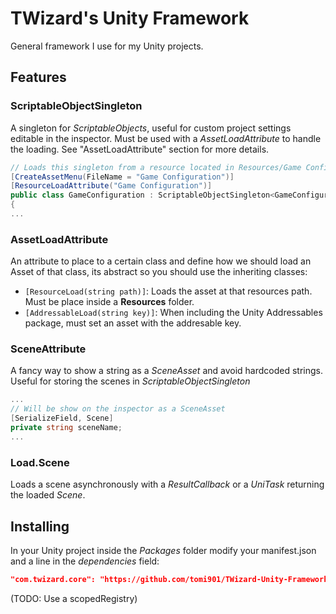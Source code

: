 # TWizard's Unity Framework

General framework I use for my Unity projects.

## Features

### ScriptableObjectSingleton

A singleton for *ScriptableObjects*, useful for custom project settings editable in the inspector.
Must be used with a *AssetLoadAttribute* to handle the loading. See "AssetLoadAttribute" section for more details.

```C#
// Loads this singleton from a resource located in Resources/Game Configuration
[CreateAssetMenu(FileName = "Game Configuration")]
[ResourceLoadAttribute("Game Configuration")]
public class GameConfiguration : ScriptableObjectSingleton<GameConfiguration>
{
...
```

### AssetLoadAttribute

An attribute to place to a certain class and define how we should load an Asset of that class, its abstract so you should use the inheriting classes:

* `[ResourceLoad(string path)]`: Loads the asset at that resources path. Must be place inside a **Resources** folder.
* `[AddressableLoad(string key)]`: When including the Unity Addressables package, must set an asset with the addresable key.

### SceneAttribute

A fancy way to show a string as a *SceneAsset* and avoid hardcoded strings. Useful for storing the scenes in
*ScriptableObjectSingleton*

```C#
...
// Will be show on the inspector as a SceneAsset
[SerializeField, Scene]
private string sceneName;
...
```

### Load.Scene

Loads a scene asynchronously with a *ResultCallback<Scene>* or a *UniTask<Scene>* returning the loaded *Scene*.

## Installing

In your Unity project inside the *Packages* folder modify your manifest.json and a line in the *dependencies* field:

```json
"com.twizard.core": "https://github.com/tomi901/TWizard-Unity-Framework.git"
```

(TODO: Use a scopedRegistry)
